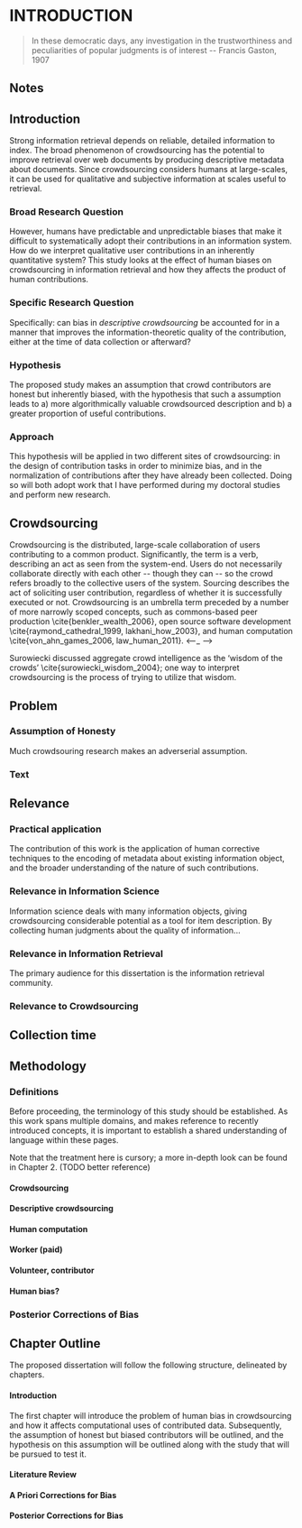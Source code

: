 INTRODUCTION
=============

> In these democratic days, any investigation in the trustworthiness and peculiarities of popular judgments is of interest
> -- Francis Gaston, 1907
<!--TODO: Add citation to refs-->

## Notes

## Introduction

Strong information retrieval depends on reliable, detailed information to index.
The broad phenomenon of crowdsourcing has the potential to improve retrieval over web documents by producing descriptive metadata about documents.
Since crowdsourcing considers humans at large-scales, it can be used for qualitative and subjective information at scales useful to retrieval.
<!--Written roughly to dump, TODO wordsmith-->

<!-- Old text
The internet is growing increasingly interactive as it matures.
Rather than simply transmitting information to readers, web pages allow their audience to react and interact with their information.
The products of these interactions are a trove of qualitative judgements, valuable to understanding information objects.
-->

### Broad Research Question

However, humans have predictable and unpredictable biases that make it difficult to systematically adopt their contributions in an information system.
How do we interpret qualitative user contributions in an inherently quantitative system?
This study looks at the effect of human biases on crowdsourcing in information retrieval and how they affects the product of human contributions.

### Specific Research Question

Specifically: can bias in _descriptive crowdsourcing_ be accounted for in a manner that improves the information-theoretic quality of the contribution, either at the time of data collection or afterward?
<!--
 (TODO: lowers entropy?) of the contribution. ( for use in ranked retrieval?)
-->

### Hypothesis

The proposed study makes an assumption that crowd contributors are honest but inherently biased, with the hypothesis that such a assumption leads to 
a) more algorithmically valuable crowdsourced description and 
b) a greater proportion of useful contributions.

### Approach

This hypothesis will be applied in two different sites of crowdsourcing:
in the design of contribution tasks in order to minimize bias, and
in the normalization of contributions after they have already been collected.
Doing so will both adopt work that I have performed during my doctoral studies and perform new research.

## Crowdsourcing
 
<!-- From earlier draft -->
Crowdsourcing is the distributed, large-scale collaboration of users contributing to a common product.
Significantly, the term is a verb, describing an act as seen from the system-end.
Users do not necessarily collaborate directly with each other -- though they can -- so the crowd refers broadly to the collective users of the system.
Sourcing describes the act of soliciting user contribution, regardless of whether it is successfully executed or not.
Crowdsourcing is an umbrella term preceded by a number of more narrowly scoped concepts, such as 
commons-based peer production \cite{benkler_wealth_2006},
open source software development \cite{raymond_cathedral_1999, lakhani_how_2003},
and human computation \cite{von_ahn_games_2006, law_human_2011}. <--_ -->

Surowiecki discussed aggregate crowd intelligence as the ‘wisdom of the crowds’ \cite{surowiecki_wisdom_2004}; one way to interpret crowdsourcing is the process of trying to utilize that wisdom.


## Problem

### Assumption of Honesty

Much crowdsouring research makes an adverserial assumption.
<!-- TODO: Research this statement and back it up. -->

<!--
### Notes

* Crowdsourcing aggregates contributions from human participants/workers. While such contributions are helpful for understanding the content in an information system, they are 

Why standardize crowdsourcing collection?
- With large enough numbers, it doesn't matter.
- However, a cleaner input makes you reliant on less workers, which is good.
-->

### Text

## Relevance

### Practical application
The contribution of this work is the application of human corrective techniques to the encoding of metadata about existing information object, and the broader understanding of the nature of such contributions.

<!--TODO: crowdsourcing for encoding existing information with more informative metadata, with a goal of improving information retrieval systems. By focusing on a mix -->

### Relevance in Information Science
Information science deals with many information objects, giving crowdsourcing considerable potential as a tool for item description.
By collecting human judgments about the quality of information... 

### Relevance in Information Retrieval

The primary audience for this dissertation is the information retrieval community.

### Relevance to Crowdsourcing


## Collection time

## Methodology

### Definitions

Before proceeding, the terminology of this study should be established. As this work spans multiple domains, and makes reference to recently introduced concepts, it is important to establish a shared understanding of language within these pages.

Note that the treatment here is cursory; a more in-depth look can be found in Chapter 2. (TODO better reference)

#### Crowdsourcing

#### Descriptive crowdsourcing

#### Human computation

#### Worker (paid)

#### Volunteer, contributor

#### Human bias?
			


### Posterior Corrections of Bias

## Chapter Outline

The proposed dissertation will follow the following structure, delineated by chapters.

#### Introduction

The first chapter will introduce the problem of human bias in crowdsourcing and how it affects computational uses of contributed data. Subsequently, the assumption of honest but biased contributors will be outlined, and the hypothesis on this assumption will be outlined along with the study that will be pursued to test it.

#### Literature Review

<!-- TODO look up text previously written about this -->

#### A Priori Corrections for Bias

#### Posterior Corrections for Bias

